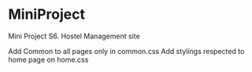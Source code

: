 # MiniProject
Mini Project S6. Hostel Management site

Add Common to all pages only in common.css
Add stylings respected to home page on home.css
